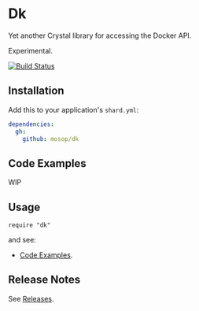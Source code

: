 # Dk

Yet another Crystal library for accessing the Docker API.

Experimental.

[![Build Status](https://travis-ci.org/mosop/dk.svg?branch=master)](https://travis-ci.org/mosop/dk)

## Installation

Add this to your application's `shard.yml`:

```yaml
dependencies:
  gh:
    github: mosop/dk
```

<a href="code_examples"></a>

## Code Examples

WIP

## Usage

```crystal
require "dk"
```

and see:

* [Code Examples](#code_examples).

## Release Notes

See [Releases](https://github.com/mosop/dk/releases).
